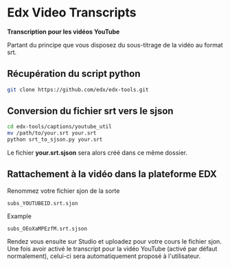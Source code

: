 Edx Video Transcripts
=====================

**Transcription pour les vidéos YouTube**

Partant du principe que vous disposez du sous-titrage de la vidéo au format srt.

Récupération du script python
-----------------------------
```bash
git clone https://github.com/edx/edx-tools.git
```

Conversion du fichier srt vers le sjson
---------------------------------------
```bash
cd edx-tools/captions/youtube_util
mv /path/to/your.srt your.srt
python srt_to_sjson.py your.srt
```

Le fichier **your.srt.sjson** sera alors créé dans ce même dossier.

Rattachement à la vidéo dans la plateforme EDX
----------------------------------------------
Renommez votre fichier sjon de la sorte

    subs_YOUTUBEID.srt.sjon

Example
    
    subs_OEoXaMPEzfM.srt.sjson

Rendez vous ensuite sur Studio et uploadez pour votre cours le fichier sjon. Une fois avoir activé le transcript pour la vidéo YouTube (activé par défaut normalement), celui-ci sera automatiquement proposé à l'utilisateur.